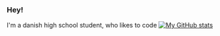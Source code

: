 ### Hey!
I'm a danish high school student, who likes to code
[![My GitHub stats](https://github-readme-stats.vercel.app/api?username=AtleSkaanes)](https://github.com/anuraghazra/github-readme-stats)
